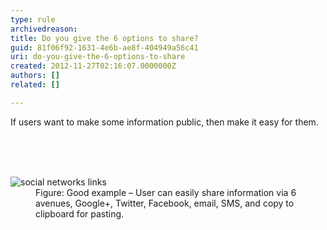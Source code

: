 ```yaml
---
type: rule
archivedreason: 
title: Do you give the 6 options to share?
guid: 81f06f92-1631-4e6b-ae8f-404949a56c41
uri: do-you-give-the-6-options-to-share
created: 2012-11-27T02:16:07.0000000Z
authors: []
related: []

---
```



<p>If users want to make some information public, then make it easy for them.</p>
<br><excerpt class='endintro'></excerpt><br>
​
<dl class="goodImage"><dt>
      <img alt="social networks links" src="http&#58;//www.ssw.com.au/ssw/Standards/Rules/Images/social-networks.jpg" />
   </dt><dd>Figure&#58; Good example – User can easily share information via 6 avenues, Google+, Twitter, Facebook, email, SMS, and copy to clipboard for pasting.</dd></dl><p>
   <br>
</p>


